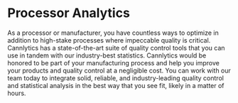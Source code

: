 # Processor Analytics

As a processor or manufacturer, you have countless ways to optimize in addition to high-stake processes where impeccable quality is critical. Cannlytics has a state-of-the-art suite of quality control tools that you can use in tandem with our industry-best statistics. Cannlytics would be honored to be part of your manufacturing process and help you improve your products and quality control at a negligible cost. You can work with our team today to integrate solid, reliable, and industry-leading quality control and statistical analysis in the best way that you see fit, likely in a matter of hours.
